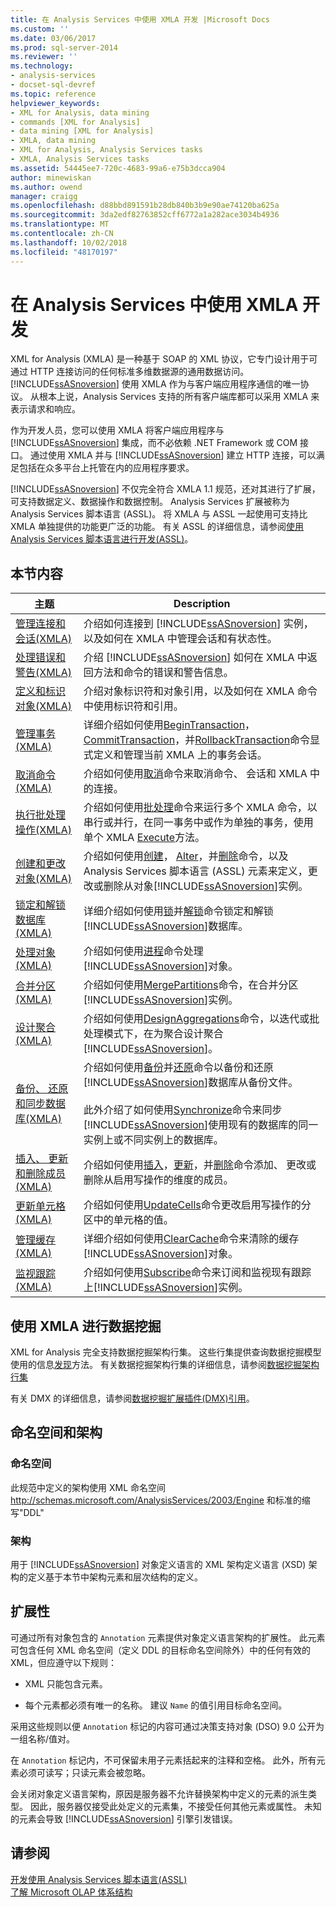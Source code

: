 ```yaml
---
title: 在 Analysis Services 中使用 XMLA 开发 |Microsoft Docs
ms.custom: ''
ms.date: 03/06/2017
ms.prod: sql-server-2014
ms.reviewer: ''
ms.technology:
- analysis-services
- docset-sql-devref
ms.topic: reference
helpviewer_keywords:
- XML for Analysis, data mining
- commands [XML for Analysis]
- data mining [XML for Analysis]
- XMLA, data mining
- XML for Analysis, Analysis Services tasks
- XMLA, Analysis Services tasks
ms.assetid: 54445ee7-720c-4683-99a6-e75b3dcca904
author: minewiskan
ms.author: owend
manager: craigg
ms.openlocfilehash: d88bbd891591b28db840b3b9e90ae74120ba625a
ms.sourcegitcommit: 3da2edf82763852cff6772a1a282ace3034b4936
ms.translationtype: MT
ms.contentlocale: zh-CN
ms.lasthandoff: 10/02/2018
ms.locfileid: "48170197"
---
```

# <a name="developing-with-xmla-in-analysis-services"></a>在 Analysis Services 中使用 XMLA 开发
  XML for Analysis (XMLA) 是一种基于 SOAP 的 XML 协议，它专门设计用于可通过 HTTP 连接访问的任何标准多维数据源的通用数据访问。 [!INCLUDE[ssASnoversion](../../includes/ssasnoversion-md.md)] 使用 XMLA 作为与客户端应用程序通信的唯一协议。 从根本上说，Analysis Services 支持的所有客户端库都可以采用 XMLA 来表示请求和响应。  
  
 作为开发人员，您可以使用 XMLA 将客户端应用程序与 [!INCLUDE[ssASnoversion](../../includes/ssasnoversion-md.md)] 集成，而不必依赖 .NET Framework 或 COM 接口。 通过使用 XMLA 并与 [!INCLUDE[ssASnoversion](../../includes/ssasnoversion-md.md)] 建立 HTTP 连接，可以满足包括在众多平台上托管在内的应用程序要求。  
  
 [!INCLUDE[ssASnoversion](../../includes/ssasnoversion-md.md)] 不仅完全符合 XMLA 1.1 规范，还对其进行了扩展，可支持数据定义、数据操作和数据控制。 Analysis Services 扩展被称为 Analysis Services 脚本语言 (ASSL)。 将 XMLA 与 ASSL 一起使用可支持比 XMLA 单独提供的功能更广泛的功能。 有关 ASSL 的详细信息，请参阅[使用 Analysis Services 脚本语言进行开发&#40;ASSL&#41;](../multidimensional-models/scripting-language-assl/developing-with-analysis-services-scripting-language-assl.md)。  
  
## <a name="in-this-section"></a>本节内容  
  
|主题|Description|  
|-----------|-----------------|  
|[管理连接和会话&#40;XMLA&#41;](managing-connections-and-sessions-xmla.md)|介绍如何连接到 [!INCLUDE[ssASnoversion](../../includes/ssasnoversion-md.md)] 实例，以及如何在 XMLA 中管理会话和有状态性。|  
|[处理错误和警告&#40;XMLA&#41;](handling-errors-and-warnings-xmla.md)|介绍 [!INCLUDE[ssASnoversion](../../includes/ssasnoversion-md.md)] 如何在 XMLA 中返回方法和命令的错误和警告信息。|  
|[定义和标识对象&#40;XMLA&#41;](../xmla/xml-elements-objects.md)|介绍对象标识符和对象引用，以及如何在 XMLA 命令中使用标识符和引用。|  
|[管理事务&#40;XMLA&#41;](managing-transactions-xmla.md)|详细介绍如何使用[BeginTransaction](../xmla/xml-elements-commands/begintransaction-element-xmla.md)， [CommitTransaction](../xmla/xml-elements-commands/committransaction-element-xmla.md)，并[RollbackTransaction](../xmla/xml-elements-commands/rollbacktransaction-element-xmla.md)命令显式定义和管理当前 XMLA 上的事务会话。|  
|[取消命令&#40;XMLA&#41;](../multidimensional-models-scripting-language-assl-xmla/canceling-commands-xmla.md)|介绍如何使用[取消](../xmla/xml-elements-commands/cancel-element-xmla.md)命令来取消命令、 会话和 XMLA 中的连接。|  
|[执行批处理操作&#40;XMLA&#41;](performing-batch-operations-xmla.md)|介绍如何使用[批处理](../xmla/xml-elements-commands/batch-element-xmla.md)命令来运行多个 XMLA 命令，以串行或并行，在同一事务中或作为单独的事务，使用单个 XMLA [Execute](../xmla/xml-elements-methods-execute.md)方法。|  
|[创建和更改对象&#40;XMLA&#41;](creating-and-altering-objects-xmla.md)|介绍如何使用[创建](../xmla/xml-elements-commands/create-element-xmla.md)， [Alter](../xmla/xml-elements-commands/alter-element-xmla.md)，并[删除](../xmla/xml-elements-commands/delete-element-xmla.md)命令，以及 Analysis Services 脚本语言 (ASSL) 元素来定义，更改或删除从对象[!INCLUDE[ssASnoversion](../../includes/ssasnoversion-md.md)]实例。|  
|[锁定和解锁数据库&#40;XMLA&#41;](locking-and-unlocking-databases-xmla.md)|详细介绍如何使用[锁](../xmla/xml-elements-commands/lock-element-xmla.md)并[解锁](../xmla/xml-elements-commands/unlock-element-xmla.md)命令锁定和解锁[!INCLUDE[ssASnoversion](../../includes/ssasnoversion-md.md)]数据库。|  
|[处理对象&#40;XMLA&#41;](processing-objects-xmla.md)|介绍如何使用[进程](../xmla/xml-elements-commands/process-element-xmla.md)命令处理[!INCLUDE[ssASnoversion](../../includes/ssasnoversion-md.md)]对象。|  
|[合并分区&#40;XMLA&#41;](merging-partitions-xmla.md)|介绍如何使用[MergePartitions](../xmla/xml-elements-commands/mergepartitions-element-xmla.md)命令，在合并分区[!INCLUDE[ssASnoversion](../../includes/ssasnoversion-md.md)]实例。|  
|[设计聚合&#40;XMLA&#41;](designing-aggregations-xmla.md)|介绍如何使用[DesignAggregations](../xmla/xml-elements-commands/designaggregations-element-xmla.md)命令，以迭代或批处理模式下，在为聚合设计聚合[!INCLUDE[ssASnoversion](../../includes/ssasnoversion-md.md)]。|  
|[备份、 还原和同步数据库&#40;XMLA&#41;](backing-up-restoring-and-synchronizing-databases-xmla.md)|介绍如何使用[备份](../xmla/xml-elements-commands/backup-element-xmla.md)并[还原](../xmla/xml-elements-commands/restore-element-xmla.md)命令以备份和还原[!INCLUDE[ssASnoversion](../../includes/ssasnoversion-md.md)]数据库从备份文件。<br /><br /> 此外介绍了如何使用[Synchronize](../xmla/xml-elements-commands/synchronize-element-xmla.md)命令来同步[!INCLUDE[ssASnoversion](../../includes/ssasnoversion-md.md)]使用现有的数据库的同一实例上或不同实例上的数据库。|  
|[插入、 更新和删除成员&#40;XMLA&#41;](inserting-updating-and-dropping-members-xmla.md)|介绍如何使用[插入](../xmla/xml-elements-commands/insert-element-xmla.md)，[更新](../xmla/xml-elements-commands/update-element-xmla.md)，并[删除](../xmla/xml-elements-commands/drop-element-xmla.md)命令添加、 更改或删除从启用写操作的维度的成员。|  
|[更新单元格&#40;XMLA&#41;](updating-cells-xmla.md)|介绍如何使用[UpdateCells](../xmla/xml-elements-commands/updatecells-element-xmla.md)命令更改启用写操作的分区中的单元格的值。|  
|[管理缓存&#40;XMLA&#41;](managing-caches-xmla.md)|详细介绍如何使用[ClearCache](../xmla/xml-elements-commands/clearcache-element-xmla.md)命令来清除的缓存[!INCLUDE[ssASnoversion](../../includes/ssasnoversion-md.md)]对象。|  
|[监视跟踪&#40;XMLA&#41;](monitoring-traces-xmla.md)|介绍如何使用[Subscribe](../xmla/xml-elements-commands/subscribe-element-xmla.md)命令来订阅和监视现有跟踪上[!INCLUDE[ssASnoversion](../../includes/ssasnoversion-md.md)]实例。|  
  
## <a name="data-mining-with-xmla"></a>使用 XMLA 进行数据挖掘  
 XML for Analysis 完全支持数据挖掘架构行集。 这些行集提供查询数据挖掘模型使用的信息[发现](../xmla/xml-elements-methods-discover.md)方法。 有关数据挖掘架构行集的详细信息，请参阅[数据挖掘架构行集](../schema-rowsets/data-mining/data-mining-schema-rowsets.md) 
  
 有关 DMX 的详细信息，请参阅[数据挖掘扩展插件&#40;DMX&#41;引用](/sql/dmx/data-mining-extensions-dmx-reference)。  
  
## <a name="namespace-and-schema"></a>命名空间和架构  
  
### <a name="namespace"></a>命名空间  
 此规范中定义的架构使用 XML 命名空间 http://schemas.microsoft.com/AnalysisServices/2003/Engine 和标准的缩写"DDL"  
  
### <a name="schema"></a>架构  
 用于 [!INCLUDE[ssASnoversion](../../includes/ssasnoversion-md.md)] 对象定义语言的 XML 架构定义语言 (XSD) 架构的定义基于本节中架构元素和层次结构的定义。  
  
## <a name="extensibility"></a>扩展性  
 可通过所有对象包含的 `Annotation` 元素提供对象定义语言架构的扩展性。 此元素可包含任何 XML 命名空间（定义 DDL 的目标命名空间除外）中的任何有效的 XML，但应遵守以下规则：  
  
-   XML 只能包含元素。  
  
-   每个元素都必须有唯一的名称。 建议 `Name` 的值引用目标命名空间。  
  
 采用这些规则以便 `Annotation` 标记的内容可通过决策支持对象 (DSO) 9.0 公开为一组名称/值对。  
  
 在 `Annotation` 标记内，不可保留未用子元素括起来的注释和空格。 此外，所有元素必须可读写；只读元素会被忽略。  
  
 会关闭对象定义语言架构，原因是服务器不允许替换架构中定义的元素的派生类型。 因此，服务器仅接受此处定义的元素集，不接受任何其他元素或属性。 未知的元素会导致 [!INCLUDE[ssASnoversion](../../includes/ssasnoversion-md.md)] 引擎引发错误。  
  
## <a name="see-also"></a>请参阅  
 [开发使用 Analysis Services 脚本语言&#40;ASSL&#41;](../multidimensional-models/scripting-language-assl/developing-with-analysis-services-scripting-language-assl.md)   
 [了解 Microsoft OLAP 体系结构](../multidimensional-models/olap-physical/understanding-microsoft-olap-architecture.md)  
  
  
